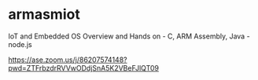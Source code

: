 # armasmiot
IoT and Embedded OS Overview and Hands on - C, ARM Assembly, Java - node.js

https://ase.zoom.us/j/86207574148?pwd=ZTFrbzdrRVVwODdjSnA5K2VBeFJlQT09

